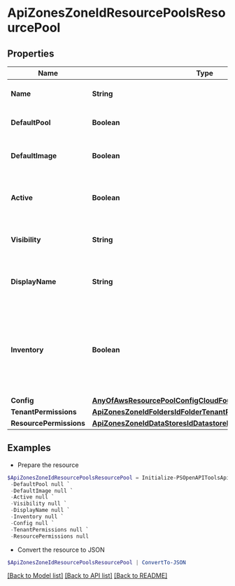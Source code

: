 # ApiZonesZoneIdResourcePoolsResourcePool
## Properties

Name | Type | Description | Notes
------------ | ------------- | ------------- | -------------
**Name** | **String** | Name of Resource Pool | 
**DefaultPool** | **Boolean** | Set as the Default Pool | [optional] [default to $false]
**DefaultImage** | **Boolean** | Set as the Default Image Target | [optional] [default to $false]
**Active** | **Boolean** | Activate &#x60;true&#x60; or disable &#x60;false&#x60; the datastore | [optional] [default to $true]
**Visibility** | **String** | Setting &#x60;private&#x60; or &#x60;public&#x60; | [optional] [default to "private"]
**DisplayName** | **String** | Optional Display Name (VMware only) | [optional] 
**Inventory** | **Boolean** | Enable &#x60;True&#x60; or disable &#x60;False&#x60; inventory sync for resource pool during cloud refresh | [optional] [default to $true]
**Config** | [**AnyOfAwsResourcePoolConfigCloudFoundryResourcePoolConfig**](AnyOfAwsResourcePoolConfigCloudFoundryResourcePoolConfig.md) |  | 
**TenantPermissions** | [**ApiZonesZoneIdFoldersIdFolderTenantPermissions[]**](ApiZonesZoneIdFoldersIdFolderTenantPermissions.md) |  | [optional] 
**ResourcePermissions** | [**ApiZonesZoneIdDataStoresIdDatastoreResourcePermissions**](ApiZonesZoneIdDataStoresIdDatastoreResourcePermissions.md) |  | [optional] 

## Examples

- Prepare the resource
```powershell
$ApiZonesZoneIdResourcePoolsResourcePool = Initialize-PSOpenAPIToolsApiZonesZoneIdResourcePoolsResourcePool  -Name null `
 -DefaultPool null `
 -DefaultImage null `
 -Active null `
 -Visibility null `
 -DisplayName null `
 -Inventory null `
 -Config null `
 -TenantPermissions null `
 -ResourcePermissions null
```

- Convert the resource to JSON
```powershell
$ApiZonesZoneIdResourcePoolsResourcePool | ConvertTo-JSON
```

[[Back to Model list]](../README.md#documentation-for-models) [[Back to API list]](../README.md#documentation-for-api-endpoints) [[Back to README]](../README.md)


